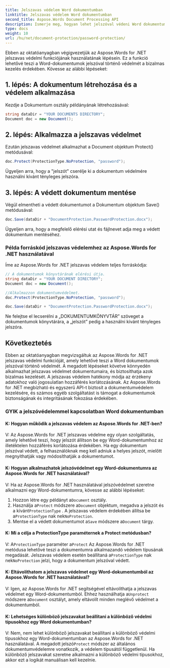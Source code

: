 ```yaml
---
title: Jelszavas védelem Word dokumentumban
linktitle: Jelszavas védelem Word dokumentumban
second_title: Aspose.Words Document Processing API
description: Ismerje meg, hogyan lehet jelszóval védeni Word dokumentumokat az Aspose.Words for .NET használatával.
type: docs
weight: 10
url: /hu/net/document-protection/password-protection/
---
```

Ebben az oktatóanyagban végigvezetjük az Aspose.Words for .NET jelszavas védelmi funkciójának használatának lépésein. Ez a funkció lehetővé teszi a Word-dokumentumok jelszóval történő védelmét a bizalmas kezelés érdekében. Kövesse az alábbi lépéseket:

## 1. lépés: A dokumentum létrehozása és a védelem alkalmazása

Kezdje a Dokumentum osztály példányának létrehozásával:

```csharp
string dataDir = "YOUR DOCUMENTS DIRECTORY";
Document doc = new Document();
```

## 2. lépés: Alkalmazza a jelszavas védelmet

Ezután jelszavas védelmet alkalmazhat a Document objektum Protect() metódusával:

```csharp
doc.Protect(ProtectionType.NoProtection, "password");
```

Ügyeljen arra, hogy a "jelszót" cserélje ki a dokumentum védelmére használni kívánt tényleges jelszóra.

## 3. lépés: A védett dokumentum mentése

Végül elmentheti a védett dokumentumot a Dokumentum objektum Save() metódusával:

```csharp
doc.Save(dataDir + "DocumentProtection.PasswordProtection.docx");
```

Ügyeljen arra, hogy a megfelelő elérési utat és fájlnevet adja meg a védett dokumentum mentéséhez.

### Példa forráskód jelszavas védelemhez az Aspose.Words for .NET használatával

Íme az Aspose.Words for .NET jelszavas védelem teljes forráskódja:

```csharp
// A dokumentumok könyvtárának elérési útja.
string dataDir = "YOUR DOCUMENT DIRECTORY";
Document doc = new Document();

//Alkalmazzon dokumentumvédelmet.
doc.Protect(ProtectionType.NoProtection, "password");

doc.Save(dataDir + "DocumentProtection.PasswordProtection.docx");
```

Ne felejtse el lecserélni a „DOKUMENTUMKÖNYVTÁR” szöveget a dokumentumok könyvtárára, a „jelszót” pedig a használni kívánt tényleges jelszóra.


## Következtetés

Ebben az oktatóanyagban megvizsgáltuk az Aspose.Words for .NET jelszavas védelmi funkcióját, amely lehetővé teszi a Word dokumentumok jelszóval történő védelmét. A megadott lépéseket követve könnyedén alkalmazhat jelszavas védelmet dokumentumaira, és biztosíthatja azok bizalmas kezelését. A jelszavas védelem hatékony módja az érzékeny adatokhoz való jogosulatlan hozzáférés korlátozásának. Az Aspose.Words for .NET megbízható és egyszerű API-t biztosít a dokumentumvédelem kezelésére, és számos egyéb szolgáltatást is támogat a dokumentumok biztonságának és integritásának fokozása érdekében.

### GYIK a jelszóvédelemmel kapcsolatban Word dokumentumban

#### K: Hogyan működik a jelszavas védelem az Aspose.Words for .NET-ben?

V: Az Aspose.Words for .NET jelszavas védelme egy olyan szolgáltatás, amely lehetővé teszi, hogy jelszót állítson be egy Word-dokumentumhoz az illetéktelen hozzáférés korlátozása érdekében. Ha egy dokumentum jelszóval védett, a felhasználóknak meg kell adniuk a helyes jelszót, mielőtt megnyithatják vagy módosíthatják a dokumentumot.

#### K: Hogyan alkalmazhatok jelszóvédelmet egy Word-dokumentumra az Aspose.Words for .NET használatával?

V: Ha az Aspose.Words for .NET használatával jelszóvédelmet szeretne alkalmazni egy Word-dokumentumra, kövesse az alábbi lépéseket:
1.  Hozzon létre egy példányt a`Document` osztály.
2.  Használja a`Protect` módszere a`Document` objektum, megadva a jelszót és a kívánt`ProtectionType` . A jelszavas védelem érdekében állítsa be a`ProtectionType` nak nek`NoProtection`.
3.  Mentse el a védett dokumentumot a`Save` módszere a`Document` tárgy.

#### K: Mi a célja a ProtectionType paraméternek a Protect metódusban?

 V: A`ProtectionType` paraméter a`Protect` Az Aspose.Words for .NET metódusa lehetővé teszi a dokumentumra alkalmazandó védelem típusának megadását. Jelszavas védelem esetén beállítaná a`ProtectionType` nak nek`NoProtection` jelzi, hogy a dokumentum jelszóval védett.

#### K: Eltávolíthatom a jelszavas védelmet egy Word-dokumentumból az Aspose.Words for .NET használatával?

 V: Igen, az Aspose.Words for .NET segítségével eltávolíthatja a jelszavas védelmet egy Word-dokumentumból. Ehhez használhatja a`Unprotect` módszere a`Document` osztályt, amely eltávolít minden meglévő védelmet a dokumentumból.

#### K: Lehetséges különböző jelszavakat beállítani a különböző védelmi típusokhoz egy Word dokumentumban?

 V: Nem, nem lehet különböző jelszavakat beállítani a különböző védelmi típusokhoz egy Word-dokumentumban az Aspose.Words for .NET használatával. A megadott jelszó`Protect` módszer az általános dokumentumvédelemre vonatkozik, a védelem típusától függetlenül. Ha különböző jelszavakat szeretne alkalmazni a különböző védelmi típusokhoz, akkor ezt a logikát manuálisan kell kezelnie.
